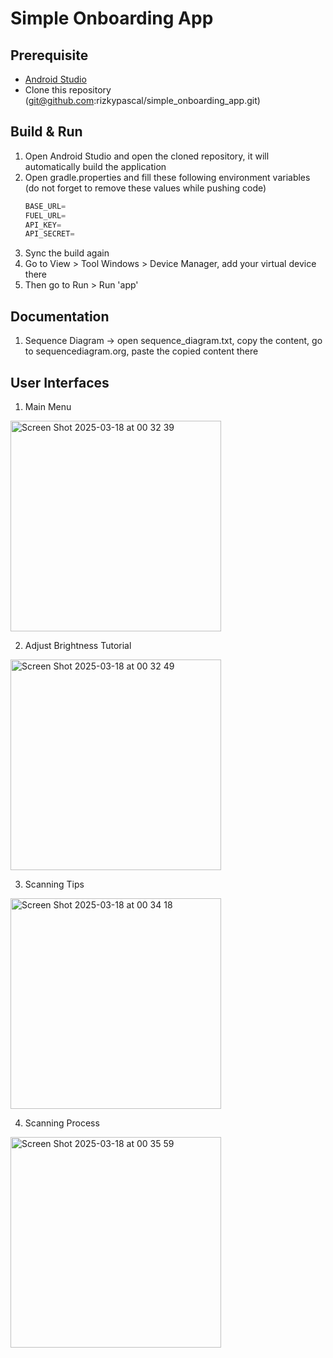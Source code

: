 # Simple Onboarding App

## Prerequisite
* [Android Studio](https://developer.android.com/studio?gad_source=1&gclid=Cj0KCQjwkN--BhDkARIsAD_mnIr88Ek8p8RrZIv8coZXI7KtxNn3hBTEk8YNv5GCm8yf4Bxy__5EJmkaArXWEALw_wcB&gclsrc=aw.ds)
* Clone this repository (git@github.com:rizkypascal/simple_onboarding_app.git)

## Build & Run
1. Open Android Studio and open the cloned repository, it will automatically build the application
2. Open gradle.properties and fill these following environment variables (do not forget to remove these values while pushing code)
    ```groovy
    BASE_URL=
    FUEL_URL=
    API_KEY=
    API_SECRET=
    ```
3. Sync the build again
4. Go to View > Tool Windows > Device Manager, add your virtual device there
5. Then go to Run > Run 'app'

## Documentation
1. Sequence Diagram -> open sequence_diagram.txt, copy the content, go to sequencediagram.org, paste the copied content there

## User Interfaces
1. Main Menu
<img width="337" alt="Screen Shot 2025-03-18 at 00 32 39" src="https://github.com/user-attachments/assets/f769baa1-160e-4b7a-94e8-090c11a15827" />

2. Adjust Brightness Tutorial
<img width="337" alt="Screen Shot 2025-03-18 at 00 32 49" src="https://github.com/user-attachments/assets/c8c9df4e-86d3-4ebc-8880-994cce302d08" />

3. Scanning Tips
<img width="337" alt="Screen Shot 2025-03-18 at 00 34 18" src="https://github.com/user-attachments/assets/82c58862-e5a9-4a44-8d9b-4fd05766d6b1" />

4. Scanning Process
<img width="337" alt="Screen Shot 2025-03-18 at 00 35 59" src="https://github.com/user-attachments/assets/add78bb7-9b46-4e38-86de-a944fd9615a7" />
